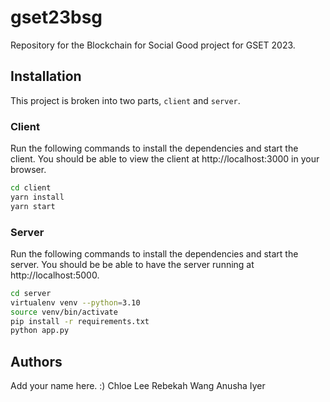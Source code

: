# gset23bsg
Repository for the Blockchain for Social Good project for GSET 2023.

## Installation
This project is broken into two parts, `client` and `server`.

### Client
Run the following commands to install the dependencies and start the client. You should be able to view the client at http://localhost:3000 in your browser.

```bash
cd client
yarn install
yarn start
```

### Server
Run the following commands to install the dependencies and start the server. You should be be able to have the server running at http://localhost:5000.

```bash
cd server
virtualenv venv --python=3.10
source venv/bin/activate
pip install -r requirements.txt
python app.py
```

## Authors
Add your name here. :)
Chloe Lee
Rebekah Wang
Anusha Iyer
